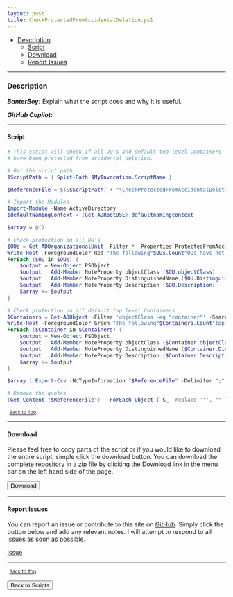 ```yaml
---
layout: post
title: CheckProtectedFromAccidentalDeletion.ps1
---
```


- [Description](#description)
  - [Script](#script)
  - [Download](#download)
  - [Report Issues](#report-issues)

---

### Description

**_BanterBoy:_** Explain what the script does and why it is useful.

**_GitHub Copilot:_**

---

#### Script

```powershell
# This script will check if all OU's and default top level Containers
# have been protected from accidental deletion.

# Get the script path
$ScriptPath = { Split-Path $MyInvocation.ScriptName }

$ReferenceFile = $(&$ScriptPath) + "\CheckProtectedFromAccidentalDeletion.csv"

# Import the Modules
Import-Module -Name ActiveDirectory
$defaultNamingContext = (Get-ADRootDSE).defaultnamingcontext

$array = @()

# Check protection on all OU's
$OUs = Get-ADOrganizationalUnit -Filter * -Properties ProtectedFromAccidentalDeletion | Where-Object { $_.ProtectedFromAccidentalDeletion -match "False" }
Write-Host -ForegroundColor Red "The following"$OUs.Count"OUs have not been protected from accidental deletion..."
ForEach ($OU in $OUs) {
    $output = New-Object PSObject
    $output | Add-Member NoteProperty objectClass ($OU.objectClass)
    $output | Add-Member NoteProperty DistinguishedName ($OU.DistinguishedName)
    $output | Add-Member NoteProperty Description ($OU.Description)
    $array += $output
}

# Check protection on all default top level Containers
$Containers = Get-ADObject -Filter 'objectClass -eq "container"' -SearchBase $defaultNamingContext -SearchScope OneLevel -Properties ProtectedFromAccidentalDeletion | Where-Object { $_.ProtectedFromAccidentalDeletion -match "False" }
Write-Host -ForegroundColor Green "The following"$Containers.Count"top level containers have not been protected from accidental deletion..."
ForEach ($Container in $Containers) {
    $output = New-Object PSObject
    $output | Add-Member NoteProperty objectClass ($Container.objectClass)
    $output | Add-Member NoteProperty DistinguishedName ($Container.DistinguishedName)
    $output | Add-Member NoteProperty Description ($Container.Description)
    $array += $output
}

$array | Export-Csv -NoTypeInformation "$ReferenceFile" -Delimiter ";"

# Remove the quotes
(Get-Content "$ReferenceFile") | ForEach-Object { $_ -replace '"', "" } | Out-File "$ReferenceFile" -Force -Encoding ascii
```

<span style="font-size:11px;"><a href="#"><i class="fas fa-caret-up" aria-hidden="true" style="color: white; margin-right:5px;"></i>Back to Top</a></span>

---

#### Download

Please feel free to copy parts of the script or if you would like to download the entire script, simple click the download button. You can download the complete repository in a zip file by clicking the Download link in the menu bar on the left hand side of the page.

<button class="btn" type="submit" onclick="window.open('/PowerShell/scripts/activeDirectory/CheckProtectedFromAccidentalDeletion.ps1')">
    <i class="fa fa-cloud-download-alt">
    </i>
        Download
</button>

---

#### Report Issues

You can report an issue or contribute to this site on <a href="https://github.com/BanterBoy/scripts-blog/issues">GitHub</a>. Simply click the button below and add any relevant notes. I will attempt to respond to all issues as soon as possible.

<!-- Place this tag where you want the button to render. -->

<a class="github-button" href="https://github.com/BanterBoy/scripts-blog/issues/new?title=CheckProtectedFromAccidentalDeletion.ps1&body=There is a problem with this function. Please find details below." data-show-count="true" aria-label="Issue BanterBoy/scripts-blog on GitHub">Issue</a>

---

<span style="font-size:11px;"><a href="#"><i class="fas fa-caret-up" aria-hidden="true" style="color: white; margin-right:5px;"></i>Back to Top</a></span>

<a href="/menu/_pages/scripts.html">
    <button class="btn">
        <i class='fas fa-reply'>
        </i>
            Back to Scripts
    </button>
</a>

[1]: http://ecotrust-canada.github.io/markdown-toc
[2]: https://github.com/googlearchive/code-prettify
